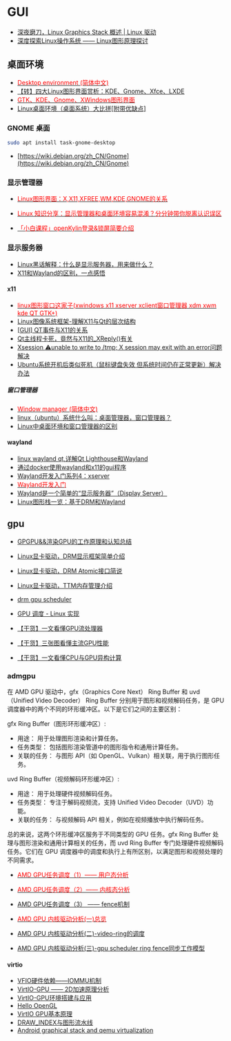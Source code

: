 
# GUI

- [深夜磨刀，Linux Graphics Stack 概述 | Linux 驱动](https://zhuanlan.zhihu.com/p/414403029)
- [深度探索Linux操作系统 —— Linux图形原理探讨](https://blog.csdn.net/Liuqz2009/article/details/134988734)

## 桌面环境

- [<font color=Red>Desktop environment (简体中文)</font>](https://wiki.archlinux.org/title/Desktop_environment_(%E7%AE%80%E4%BD%93%E4%B8%AD%E6%96%87))
- [【转】四大Linux图形界面赏析：KDE、Gnome、Xfce、LXDE](https://blog.csdn.net/chantal20080409/article/details/82986283)
- [<font color=Red>GTK、KDE、Gnome、XWindows图形界面</font>](https://blog.csdn.net/iteye_4195/article/details/82522264)
- [Linux桌面环境（桌面系统）大比拼[附带优缺点]](http://c.biancheng.net/view/2912.html)

### GNOME 桌面

```bash
sudo apt install task-gnome-desktop
```

- [https://wiki.debian.org/zh_CN/Gnome](https://wiki.debian.org/zh_CN/Gnome)

### 显示管理器

- [<font color=Red>Linux图形界面：X,X11,XFREE,WM,KDE,GNOME的关系</font>](http://www.javashuo.com/article/p-yftqzthz-cp.html)

- [<font color=Red>Linux 知识分享：显示管理器和桌面环境容易混淆？分分钟带你脱离认识误区</font>](https://zhuanlan.zhihu.com/p/272740410)
- [<font color=Red>「小白课程」openKylin登录&锁屏简要介绍</font>](https://www.toutiao.com/article/7174576146997625352)

### 显示服务器

- [Linux黑话解释：什么是显示服务器，用来做什么？](https://www.toutiao.com/article/6869367787744133636/)
- [X11和Wayland的区别，一点感悟](https://blog.csdn.net/sunxiaopengsun/article/details/119895985)

#### x11

- [<font color=Red>linux图形窗口这家子(xwindows x11 xserver xclient窗口管理器 xdm xwm kde QT GTK+)</font>](https://blog.csdn.net/u014305876/article/details/89475789)
- [Linux图像系统框架-理解X11与Qt的层次结构](https://www.cnblogs.com/newjiang/p/8414625.html)
- [[GUI] QT事件与X11的关系](https://www.cnblogs.com/yongpenghan/p/4555634.html)
- [Qt主线程卡死，竟然与X11的_XReply()有关](https://www.cnblogs.com/winafa/p/14206600.html)
- [Xsession :warning:unable to write to /tmp; X session may exit with an error问题解决](https://blog.csdn.net/moyu123456789/article/details/90483108)
- [Ubuntu系统开机后类似死机（鼠标键盘失效 但系统时间仍在正常更新）解决办法](https://www.cnblogs.com/yutian-blogs/p/13549657.html)

##### 窗口管理器

- [<font color=Red>Window manager (简体中文)</font>](https://wiki.archlinux.org/title/Window_manager_(%E7%AE%80%E4%BD%93%E4%B8%AD%E6%96%87))
- [linux（ubuntu）系统什么叫：桌面管理器，窗口管理器？](https://my.oschina.net/aspirs/blog/607710)
- [Linux中桌面环境和窗口管理器的区别](https://geek-docs.com/linux/linux-ask-answer/difference-between-desktop-environment-vs-window-manager-in-linux.html)

#### wayland

- [linux wayland qt,详解Qt Lighthouse和Wayland](https://blog.csdn.net/weixin_36156325/article/details/116895549)
- [通过docker使用wayland和x11的gui程序](https://blog.csdn.net/yogoloth/article/details/105683815)
- [Wayland开发入门系列4：xserver](https://blog.csdn.net/qq_26056015/article/details/122406051)
- [<font color=Red>Wayland开发入门</font>](https://blog.csdn.net/qq_26056015/category_11559440.html)
- [Wayland是一个简单的“显示服务器”（Display Server）](https://www.baike.com/wikiid/3479851875664899506)
- [Linux图形栈一览：基于DRM和Wayland](https://blog.csdn.net/M120674/article/details/123534336)

## gpu

- [GPGPU&&渲染GPU的工作原理和认知总结](https://blog.csdn.net/tugouxp/article/details/126594480)
- [Linux显卡驱动，DRM显示框架简单介绍](https://www.toutiao.com/article/6973922609868063264)
- [Linux显卡驱动，DRM Atomic接口简说](https://www.toutiao.com/article/6982072379140784670)
- [Linux显卡驱动，TTM内存管理介绍](https://www.toutiao.com/article/6989969291902763558)

- [drm gpu scheduler](https://blog.csdn.net/xuelin273/article/details/131297186)
- [GPU 调度 - Linux 实现](https://mp.weixin.qq.com/s/_oe409y93Qm5l3j3o_-P8Q)

- [【干货】一文看懂GPU流处理器](https://mp.weixin.qq.com/s/IHardB0dyky8fhgQkU55pw)
- [【干货】三张图看懂主流GPU性能](https://mp.weixin.qq.com/s/bNGBoeKnvcEB7prpDeAXeQ)
- [【干货】一文看懂CPU与GPU异构计算](https://mp.weixin.qq.com/s/xGwaaaaMED23dNbO9wNICg)

### admgpu

在 AMD GPU 驱动中，gfx（Graphics Core Next） Ring Buffer 和 uvd（Unified Video Decoder） Ring Buffer 分别用于图形和视频解码任务，是 GPU 调度器中的两个不同的环形缓冲区。以下是它们之间的主要区别：

gfx Ring Buffer（图形环形缓冲区）:

- 用途： 用于处理图形渲染和计算任务。
- 任务类型： 包括图形渲染管道中的图形指令和通用计算任务。
- 关联的任务： 与图形 API（如 OpenGL、Vulkan）相关联，用于执行图形任务。

uvd Ring Buffer（视频解码环形缓冲区）:

- 用途： 用于处理硬件视频解码任务。
- 任务类型： 专注于解码视频流，支持 Unified Video Decoder（UVD）功能。
- 关联的任务： 与视频解码 API 相关，例如在视频播放中执行解码任务。

总的来说，这两个环形缓冲区服务于不同类型的 GPU 任务。gfx Ring Buffer 处理与图形渲染和通用计算相关的任务，而 uvd Ring Buffer 专门处理硬件视频解码任务。它们在 GPU 调度器中的调度和执行上有所区别，以满足图形和视频处理的不同需求。

- [<font color=Red>AMD GPU任务调度（1）—— 用户态分析</font>](https://blog.csdn.net/huang987246510/article/details/106658889)
- [<font color=Red>AMD GPU任务调度（2）—— 内核态分析</font>](https://blog.csdn.net/huang987246510/article/details/106737570)
- [AMD GPU任务调度（3） —— fence机制](https://blog.csdn.net/huang987246510/article/details/106865386)

- [<font color=Red>AMD GPU 内核驱动分析(一)总览</font>](https://blog.csdn.net/tugouxp/article/details/132819114)
- [AMD GPU 内核驱动分析(二)-video-ring的调度](https://blog.csdn.net/tugouxp/article/details/132953439)
- [AMD GPU 内核驱动分析(三)-gpu scheduler ring fence同步工作模型](https://blog.csdn.net/tugouxp/article/details/133519133)

#### virtio

- [VFIO硬件依赖——IOMMU机制](https://blog.csdn.net/huang987246510/article/details/106179145)
- [VirtIO-GPU —— 2D加速原理分析](https://blog.csdn.net/huang987246510/article/details/106254294)
- [VirtIO-GPU环境搭建与应用](https://blog.csdn.net/huang987246510/article/details/106245900)
- [Hello OpenGL](https://blog.csdn.net/huang987246510/article/details/106322012)
- [VirtIO GPU基本原理](https://blog.csdn.net/huang987246510/article/details/107729881)
- [DRAW_INDEX与图形流水线](https://blog.csdn.net/huang987246510/article/details/107283374)
- [Android graphical stack and qemu virtualization](https://eshard.com/posts/Android-graphical-stack-virtualization)
